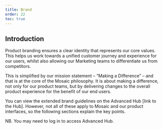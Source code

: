```yaml
---
title: Brand
order: 22
toc: true
---
```

## Introduction

Product branding ensures a clear identity that represents our core values. This helps us work towards a unified customer journey and experience for our users, whilst also allowing our Marketing teams to differentiate us from competitors.

This is simplified by our mission statement – “Making a Difference” – and that is at the core of the Mosaic philosophy. It is about making a difference, not only for our product teams, but by delivering changes to the overall product experience for the benefit of our end users.

You can view the extended brand guidelines on the Advanced Hub \[link to the Hub]. However, not all of these apply to Mosaic and our product interfaces, so the following sections explain the key points.

NB. You may need to log in to access Advanced Hub.